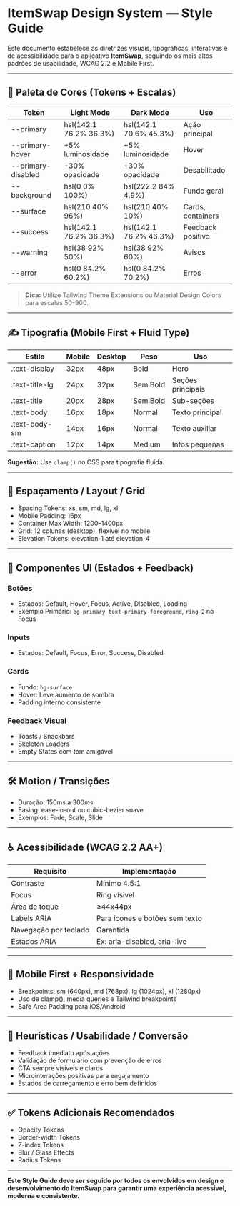# ItemSwap Design System — Style Guide

Este documento estabelece as diretrizes visuais, tipográficas, interativas e de
acessibilidade para o aplicativo **ItemSwap**, seguindo os mais altos padrões de
usabilidade, WCAG 2.2 e Mobile First.

---

## 🎨 Paleta de Cores (Tokens + Escalas)

| Token              | Light Mode             | Dark Mode              | Uso               |
| ------------------ | ---------------------- | ---------------------- | ----------------- |
| --primary          | hsl(142.1 76.2% 36.3%) | hsl(142.1 70.6% 45.3%) | Ação principal    |
| --primary-hover    | +5% luminosidade       | +5% luminosidade       | Hover             |
| --primary-disabled | -30% opacidade         | -30% opacidade         | Desabilitado      |
| --background       | hsl(0 0% 100%)         | hsl(222.2 84% 4.9%)    | Fundo geral       |
| --surface          | hsl(210 40% 96%)       | hsl(210 40% 10%)       | Cards, containers |
| --success          | hsl(142.1 76.2% 36.3%) | hsl(142.1 76.2% 46.3%) | Feedback positivo |
| --warning          | hsl(38 92% 50%)        | hsl(38 92% 60%)        | Avisos            |
| --error            | hsl(0 84.2% 60.2%)     | hsl(0 84.2% 70.2%)     | Erros             |

> **Dica:** Utilize Tailwind Theme Extensions ou Material Design Colors para
> escalas 50-900.

---

## ✍️ Tipografia (Mobile First + Fluid Type)

| Estilo         | Mobile | Desktop | Peso     | Uso               |
| -------------- | ------ | ------- | -------- | ----------------- |
| .text-display  | 32px   | 48px    | Bold     | Hero              |
| .text-title-lg | 24px   | 32px    | SemiBold | Seções principais |
| .text-title    | 20px   | 28px    | SemiBold | Sub-seções        |
| .text-body     | 16px   | 18px    | Normal   | Texto principal   |
| .text-body-sm  | 14px   | 16px    | Normal   | Texto auxiliar    |
| .text-caption  | 12px   | 14px    | Medium   | Infos pequenas    |

**Sugestão:** Use `clamp()` no CSS para tipografia fluida.

---

## 📐 Espaçamento / Layout / Grid

- Spacing Tokens: xs, sm, md, lg, xl
- Mobile Padding: 16px
- Container Max Width: 1200–1400px
- Grid: 12 colunas (desktop), flexível no mobile
- Elevation Tokens: elevation-1 até elevation-4

---

## 🧱 Componentes UI (Estados + Feedback)

### Botões

- Estados: Default, Hover, Focus, Active, Disabled, Loading
- Exemplo Primário: `bg-primary text-primary-foreground`, `ring-2` no Focus

### Inputs

- Estados: Default, Focus, Error, Success, Disabled

### Cards

- Fundo: `bg-surface`
- Hover: Leve aumento de sombra
- Padding interno consistente

### Feedback Visual

- Toasts / Snackbars
- Skeleton Loaders
- Empty States com tom amigável

---

## 🛠️ Motion / Transições

- Duração: 150ms a 300ms
- Easing: ease-in-out ou cubic-bezier suave
- Exemplos: Fade, Scale, Slide

---

## ♿ Acessibilidade (WCAG 2.2 AA+)

| Requisito             | Implementação                  |
| --------------------- | ------------------------------ |
| Contraste             | Mínimo 4.5:1                   |
| Focus                 | Ring visível                   |
| Área de toque         | ≥44x44px                       |
| Labels ARIA           | Para ícones e botões sem texto |
| Navegação por teclado | Garantida                      |
| Estados ARIA          | Ex: aria-disabled, aria-live   |

---

## 📱 Mobile First + Responsividade

- Breakpoints: sm (640px), md (768px), lg (1024px), xl (1280px)
- Uso de clamp(), media queries e Tailwind breakpoints
- Safe Area Padding para iOS/Android

---

## 🎯 Heurísticas / Usabilidade / Conversão

- Feedback imediato após ações
- Validação de formulário com prevenção de erros
- CTA sempre visíveis e claros
- Microinterações positivas para engajamento
- Estados de carregamento e erro bem definidos

---

## ✅ Tokens Adicionais Recomendados

- Opacity Tokens
- Border-width Tokens
- Z-index Tokens
- Blur / Glass Effects
- Radius Tokens

---

**Este Style Guide deve ser seguido por todos os envolvidos em design e
desenvolvimento do ItemSwap para garantir uma experiência acessível, moderna e
consistente.**
